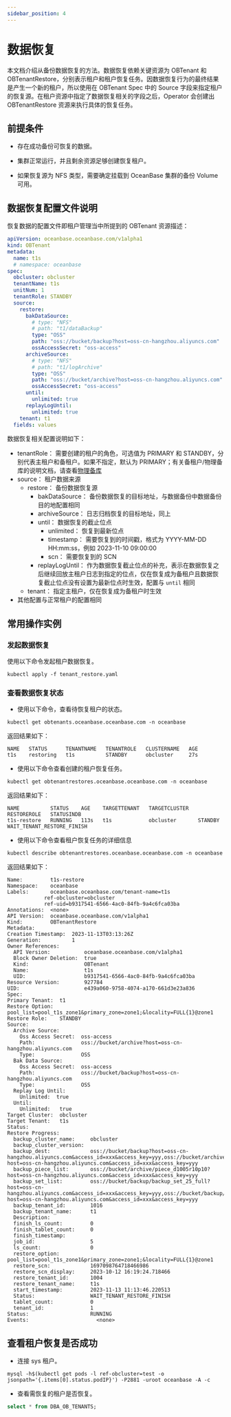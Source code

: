 ```yaml
---
sidebar_position: 4
---
```


# 数据恢复

本文档介绍从备份数据恢复的方法。数据恢复依赖关键资源为 OBTenant 和 OBTenantRestore，分别表示租户和租户恢复任务。因数据恢复行为的最终结果是产生一个新的租户，所以使用在 OBTenant Spec 中的 Source 字段来指定租户的恢复源。在租户资源中指定了数据恢复相关的字段之后，Operator 会创建出 OBTenantRestore 资源来执行具体的恢复任务。

## 前提条件

* 存在成功备份可恢复的数据。

* 集群正常运行，并且剩余资源足够创建恢复租户。

* 如果恢复源为 NFS 类型，需要确定挂载到 OceanBase 集群的备份 Volume 可用。

## 数据恢复配置文件说明

恢复数据的配置文件即租户管理当中所提到的 OBTenant 资源描述：

```yaml tenant_restore.yaml
apiVersion: oceanbase.oceanbase.com/v1alpha1  
kind: OBTenant  
metadata:  
  name: t1s
  # namespace: oceanbase
spec: 
  obcluster: obcluster
  tenantName: t1s
  unitNum: 1 
  tenantRole: STANDBY
  source:
    restore:
      bakDataSource: 
        # type: "NFS"
        # path: "t1/dataBackup"
        type: "OSS"
        path: "oss://bucket/backup?host=oss-cn-hangzhou.aliyuncs.com"
        ossAccessSecret: "oss-access"
      archiveSource:
        # type: "NFS"
        # path: "t1/logArchive"
        type: "OSS"
        path: "oss://bucket/archive?host=oss-cn-hangzhou.aliyuncs.com"
        ossAccessSecret: "oss-access"
      until: 
        unlimited: true
      replayLogUntil:
        unlimited: true
    tenant: t1
  fields: values
```

数据恢复相关配置说明如下：

* tenantRole： 需要创建的租户的角色，可选值为 PRIMARY 和 STANDBY，分别代表主租户和备租户。如果不指定，默认为 PRIMARY；有关备租户/物理备库的说明文档，请查看[物理备库](./600.standby-tenant-of-ob-operator.md)
* source： 租户数据来源
  * restore： 备份数据恢复源
    * bakDataSource： 备份数据恢复的目标地址，与数据备份中数据备份目的地配置相同
    * archiveSource： 日志归档恢复的目标地址，同上
    * until： 数据恢复的截止位点
      * unlimited： 恢复到最新位点
      * timestamp： 需要恢复到的时间戳，格式为 YYYY-MM-DD HH:mm:ss，例如 2023-11-10 09:00:00
      * scn： 需要恢复到的 SCN
    * replayLogUntil： 作为数据恢复截止位点的补充，表示在数据恢复之后继续回放主租户日志到指定的位点，仅在恢复成为备租户且数据恢复截止位点没有设置为最新位点时生效，配置与 `until` 相同
  * tenant： 指定主租户，仅在恢复成为备租户时生效
* 其他配置与正常租户的配置相同

## 常用操作实例

### 发起数据恢复

使用以下命令发起租户数据恢复。

```shell
kubectl apply -f tenant_restore.yaml
```

### 查看数据恢复状态

* 使用以下命令，查看待恢复租户的状态。

```shell
kubectl get obtenants.oceanbase.oceanbase.com -n oceanbase
```

返回结果如下：

```shell
NAME   STATUS      TENANTNAME   TENANTROLE   CLUSTERNAME   AGE
t1s    restoring   t1s          STANDBY      obcluster     27s
```

* 使用以下命令查看创建的租户恢复任务。
  
```shell
kubectl get obtenantrestores.oceanbase.oceanbase.com -n oceanbase
```

返回结果如下：

```shell
NAME          STATUS    AGE    TARGETTENANT   TARGETCLUSTER   RESTOREROLE   STATUSINDB
t1s-restore   RUNNING   113s   t1s            obcluster       STANDBY       WAIT_TENANT_RESTORE_FINISH
```

* 使用以下命令查看租户恢复任务的详细信息

```shell
kubectl describe obtenantrestores.oceanbase.oceanbase.com -n oceanbase
```

返回结果如下：

```shell
Name:         t1s-restore
Namespace:    oceanbase
Labels:       oceanbase.oceanbase.com/tenant-name=t1s
            ref-obcluster=obcluster
            ref-uid=b9317541-6566-4ac0-84fb-9a4c6fca03ba
Annotations:  <none>
API Version:  oceanbase.oceanbase.com/v1alpha1
Kind:         OBTenantRestore
Metadata:
Creation Timestamp:  2023-11-13T03:13:26Z
Generation:          1
Owner References:
  API Version:           oceanbase.oceanbase.com/v1alpha1
  Block Owner Deletion:  true
  Kind:                  OBTenant
  Name:                  t1s
  UID:                   b9317541-6566-4ac0-84fb-9a4c6fca03ba
Resource Version:        927784
UID:                     e439a060-9758-4074-a170-661d3e23a836
Spec:
Primary Tenant:  t1
Restore Option:  pool_list=pool_t1s_zone1&primary_zone=zone1;&locality=FULL{1}@zone1
Restore Role:    STANDBY
Source:
  Archive Source:
    Oss Access Secret:  oss-access
    Path:               oss://bucket/archive?host=oss-cn-hangzhou.aliyuncs.com
    Type:               OSS
  Bak Data Source:
    Oss Access Secret:  oss-access
    Path:               oss://bucket/backup?host=oss-cn-hangzhou.aliyuncs.com
    Type:               OSS
  Replay Log Until:
    Unlimited:  true
  Until:
    Unlimited:   true
Target Cluster:  obcluster
Target Tenant:   t1s
Status:
Restore Progress:
  backup_cluster_name:     obcluster
  backup_cluster_version:  
  backup_dest:             oss://bucket/backup?host=oss-cn-hangzhou.aliyuncs.com&access_id=xxx&access_key=yyy,oss://bucket/archive?host=oss-cn-hangzhou.aliyuncs.com&access_id=xxx&access_key=yyy
  backup_piece_list:       oss://bucket/archive/piece_d1005r10p10?host=oss-cn-hangzhou.aliyuncs.com&access_id=xxx&access_key=yyy
  backup_set_list:         oss://bucket/backup/backup_set_25_full?host=oss-cn-hangzhou.aliyuncs.com&access_id=xxx&access_key=yyy,oss://bucket/backup/backup_set_26_inc?host=oss-cn-hangzhou.aliyuncs.com&access_id=xxx&access_key=yyy
  backup_tenant_id:        1016
  backup_tenant_name:      t1
  Description:             
  finish_ls_count:         0
  finish_tablet_count:     0
  finish_timestamp:        
  job_id:                  5
  ls_count:                0
  restore_option:          pool_list=pool_t1s_zone1&primary_zone=zone1;&locality=FULL{1}@zone1
  restore_scn:             1697098764718466986
  restore_scn_display:     2023-10-12 16:19:24.718466
  restore_tenant_id:       1004
  restore_tenant_name:     t1s
  start_timestamp:         2023-11-13 11:13:46.220513
  Status:                  WAIT_TENANT_RESTORE_FINISH
  tablet_count:            0
  tenant_id:               1
Status:                    RUNNING
Events:                      <none>
```

## 查看租户恢复是否成功

* 连接 sys 租户。

```shell
mysql -h$(kubectl get pods -l ref-obcluster=test -o jsonpath='{.items[0].status.podIP}') -P2881 -uroot oceanbase -A -c
```

* 查看需恢复的租户是否恢复。

```sql
select * from DBA_OB_TENANTS;
```
